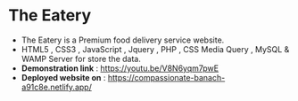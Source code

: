 # The Eatery


- The Eatery is a Premium food delivery service website. 
- HTML5 , CSS3 , JavaScript , Jquery , PHP , CSS Media Query , MySQL & WAMP Server for store the data.
- **Demonstration link** : https://youtu.be/V8N6yqm7pwE
- **Deployed website on** : https://compassionate-banach-a91c8e.netlify.app/

